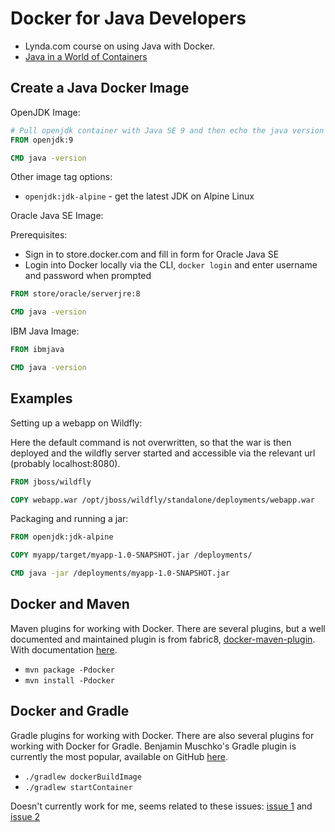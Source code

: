 # Docker for Java Developers

* Lynda.com course on using Java with Docker.
* [Java in a World of Containers](https://www.youtube.com/watch?v=t0HkM7g5bxA)

## Create a Java Docker Image

OpenJDK Image:

```Dockerfile
# Pull openjdk container with Java SE 9 and then echo the java version
FROM openjdk:9

CMD java -version
```

Other image tag options:

* `openjdk:jdk-alpine` - get the latest JDK on Alpine Linux

Oracle Java SE Image:

Prerequisites:

* Sign in to store.docker.com and fill in form for Oracle Java SE
* Login into Docker locally via the CLI, `docker login` and enter username and password when prompted

```Dockerfile
FROM store/oracle/serverjre:8

CMD java -version
```

IBM Java Image:

```Dockerfile
FROM ibmjava

CMD java -version
```

## Examples

Setting up a webapp on Wildfly:

Here the default command is not overwritten, so that the war is then deployed and the wildfly server started and accessible via the relevant url (probably localhost:8080).

```Dockerfile
FROM jboss/wildfly

COPY webapp.war /opt/jboss/wildfly/standalone/deployments/webapp.war
```

Packaging and running a jar:

```Dockerfile
FROM openjdk:jdk-alpine

COPY myapp/target/myapp-1.0-SNAPSHOT.jar /deployments/

CMD java -jar /deployments/myapp-1.0-SNAPSHOT.jar
```

## Docker and Maven

Maven plugins for working with Docker. There are several plugins, but a well documented and maintained plugin is from fabric8, [docker-maven-plugin](https://github.com/fabric8io/docker-maven-plugin). With documentation [here](https://dmp.fabric8.io/).

* `mvn package -Pdocker`
* `mvn install -Pdocker`

## Docker and Gradle

Gradle plugins for working with Docker. There are also several plugins for working with Docker for Gradle.
Benjamin Muschko's Gradle plugin is currently the most popular, available on GitHub [here](https://github.com/bmuschko/gradle-docker-plugin).

* `./gradlew dockerBuildImage`
* `./gradlew startContainer`

Doesn't currently work for me, seems related to these issues: [issue 1](https://github.com/bmuschko/gradle-docker-plugin/issues/366) and [issue 2](https://github.com/bmuschko/gradle-docker-plugin/issues/411)